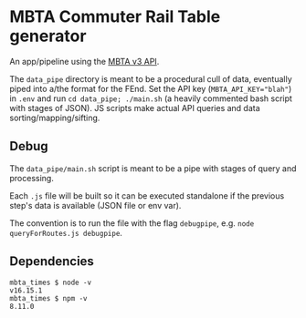 # MBTA Commuter Rail Table generator

An app/pipeline using the [MBTA v3 API](https://www.mbta.com/developers/v3-api).

The `data_pipe` directory is meant to be a procedural cull of data, eventually piped into a/the format for the FEnd.  Set the API key (`MBTA_API_KEY="blah"`) in `.env` and run `cd data_pipe; ./main.sh` (a heavily commented bash script with stages of JSON).  JS scripts make actual API queries and data sorting/mapping/sifting.

## Debug

The `data_pipe/main.sh` script is meant to be a pipe with stages of query and processing.

Each `.js` file will be built so it can be executed standalone if the previous step's data is available (JSON file or env var).

The convention is to run the file with the flag `debugpipe`, e.g. `node queryForRoutes.js debugpipe`.

## Dependencies

```
mbta_times $ node -v
v16.15.1
mbta_times $ npm -v
8.11.0
```